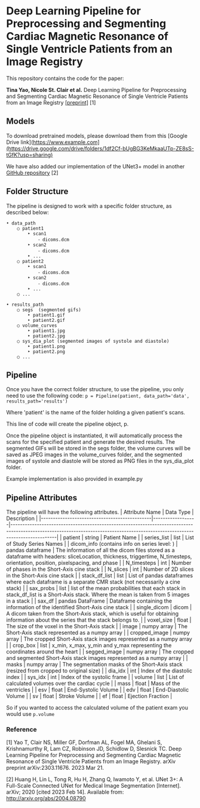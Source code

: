 # Deep Learning Pipeline for Preprocessing and Segmenting Cardiac Magnetic Resonance of Single Ventricle Patients from an Image Registry

This repository contains the code for the paper:

**Tina Yao, Nicole St. Clair et al.** Deep Learning Pipeline for Preprocessing and Segmenting Cardiac Magnetic Resonance of Single Ventricle Patients from an Image Registry [[preprint]](https://arxiv.org/abs/2303.11676) [1]

## Models
To download pretrained models, please download them from this [Google Drive link](https://www.example.com](https://drive.google.com/drive/folders/1df2Cf-bUgBG3KeMkaaUTp-ZE8sS-tGfK?usp=sharing)

We have also added our implementation of the UNet3+ model in another [GitHub repository](https://github.com/Ti-Yao/unet3plus) [2]


## Folder Structure
The pipeline is designed to work with a specific folder structure, as described below:
```
• data_path
    ○ patient1
        ‣ scan1
            ⁃ dicoms.dcm
        ‣ scan2
            ⁃ dicoms.dcm
        ‣ ...
    ○ patient2
        ‣ scan1
            ⁃ dicoms.dcm
        ‣ scan2
            ⁃ dicoms.dcm
        ‣ ...
    ○ ...
    
• results_path
    ○ segs  (segmented gifs)
        ‣ patient1.gif
        ‣ patient2.gif
    ○ volume_curves
        ‣ patient1.jpg
        ‣ patient2.jpg
    ○ sys_dia_plot (segmented images of systole and diastole)
        ‣ patient1.png
        ‣ patient2.png
    ○ ...
```

## Pipeline
Once you have the correct folder structure, to use the pipeline, you only need to use the following code:
`p = Pipeline(patient, data_path='data', results_path='results')`

Where 'patient' is the name of the folder holding a given patient's scans.

This line of code will create the pipeline object, p.

Once the pipeline object is instantiated, it will automatically process the scans for the specified patient and generate the desired results. The segmented GIFs will be stored in the segs folder, the volume curves will be saved as JPEG images in the volume_curves folder, and the segmented images of systole and diastole will be stored as PNG files in the sys_dia_plot folder.

Example implementation is also provided in example.py

## Pipeline Attributes
The pipeline will have the following attributes.
| Attribute Name                               | Data Type        | Description                                                                                                                                                                   |
|----------------------------------------------|------------------|-------------------------------------------------------------------------------------------------------------------------------------------------------------------------------|
| patient                                      | string           | Patient Name                                                                                                                                                                  |
| series_list                                  | list             | List of Study Series Names                                                                                                                                                    |
| dicom_info (contains info on series level: ) | pandas dataframe | The information of all the dicom files stored as a dataframe with headers: sliceLocation, thickness, triggertime, N_timesteps, orientation, position, pixelspacing, and phase |
| N_timesteps                                  | int              | Number of phases in the Short-Axis cine stack                                                                                                                                 |
| N_slices                                     | int              | Number of 2D slices in the Short-Axis cine stack                                                                                                                              |
| stack_df_list                                | list             | List of pandas dataframes where each dataframe is a separate CMR stack (not necessarily a cine stack)                                                                         |
| sax_probs                                    | list             | list of the mean probabilities that each stack in stack_df_list is a Short-Axis stack. Where the mean is taken from 5 images in a stack                                       |
| sax_df                                       | pandas DataFrame | Dataframe containing the information of the identified Short-Axis cine stack                                                                                                  |
| single_dicom                                 | dicom            | A dicom taken from the Short-Axis stack, which is useful for obtaining information about the series that the stack belongs to.                                                |
| voxel_size                                   | float            | The size of the voxel in the Short-Axis stack                                                                                                                                 |
| image                                        | numpy array      | The Short-Axis stack represented as a numpy array                                                                                                                             |
| cropped_image                                | numpy array      | The cropped Short-Axis stack images represented as a numpy array                                                                                                              |
| crop_box                                     | list             | x_min, x_max, y_min and y_max representing the coordinates around the heart                                                                                                   |
| segged_image                                 | numpy array      | The cropped and segmented Short-Axis stack images represented as a numpy array                                                                                                |
| masks                                        | numpy array      | The segmentation masks of the Short-Axis stack (resized from cropped to original size)                                                                                        |
| dia_idx                                      | int              | Index of the diastolic index                                                                                                                                                  |
| sys_idx                                      | int              | Index of the systolic frame                                                                                                                                                   |
| volume                                       | list             | List of calculated volumes over the cardiac cycle                                                                                                                             |
| mass                                         | float            | Mass of the ventricles                                                                                                                                                        |
| esv                                          | float            | End-Systolic Volume                                                                                                                                                           |
| edv                                          | float            | End-Diastolic Volume                                                                                                                                                          |
| sv                                           | float            | Stroke Volume                                                                                                                                                                 |
| ef                                           | float            | Ejection Fraction                                                                                                                                                             |


So if you wanted to access the calculated volume of the patient exam you would use `p.volume`


### Reference

[1] Yao T, Clair NS, Miller GF, Dorfman AL, Fogel MA, Ghelani S, Krishnamurthy R, Lam CZ, Robinson JD, Schidlow D, Slesnick TC. Deep Learning Pipeline for Preprocessing and Segmenting Cardiac Magnetic Resonance of Single Ventricle Patients from an Image Registry. arXiv preprint arXiv:2303.11676. 2023 Mar 21.

[2]  Huang H, Lin L, Tong R, Hu H, Zhang Q, Iwamoto Y, et al. UNet 3+: A Full-Scale Connected UNet for Medical Image Segmentation [Internet]. arXiv; 2020 [cited 2023 Feb 14]. Available from: http://arxiv.org/abs/2004.08790
